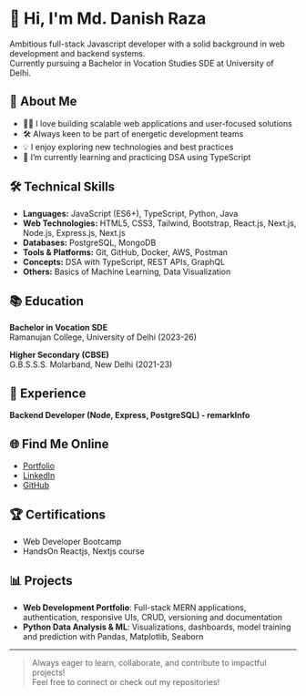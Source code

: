# 👋 Hi, I'm Md. Danish Raza

Ambitious full-stack Javascript developer with a solid background in web development and backend systems.  
Currently pursuing a Bachelor in Vocation Studies SDE at University of Delhi.

## 🚀 About Me

- 👨‍💻 I love building scalable web applications and user-focused solutions
- 🛠️ Always keen to be part of energetic development teams
- 💡 I enjoy exploring new technologies and best practices
- 🌱 I’m currently learning and practicing DSA using TypeScript

## 🛠️ Technical Skills

- **Languages:** JavaScript (ES6+), TypeScript, Python, Java
- **Web Technologies:** HTML5, CSS3, Tailwind, Bootstrap, React.js, Next.js, Node.js, Express.js, Next.js
- **Databases:** PostgreSQL, MongoDB
- **Tools & Platforms:** Git, GitHub, Docker, AWS, Postman
- **Concepts:** DSA with TypeScript, REST APIs, GraphQL
- **Others:** Basics of Machine Learning, Data Visualization

## 📚 Education

**Bachelor in Vocation SDE**  
Ramanujan College, University of Delhi (2023-26)

**Higher Secondary (CBSE)**  
G.B.S.S.S. Molarband, New Delhi (2021-23)

## 🏢 Experience

**Backend Developer (Node, Express, PostgreSQL) - remarkInfo**

## 🌐 Find Me Online

- [Portfolio](https://md-danish-raza.netlify.app)
- [LinkedIn](https://linkedin.com/in/md-danish-raza-2039b5276)
- [GitHub](https://github.com/md-danishraza)

## 🏆 Certifications

- Web Developer Bootcamp
- HandsOn Reactjs, Nextjs course

## 📊 Projects

- **Web Development Portfolio**: Full-stack MERN applications, authentication, responsive UIs, CRUD, versioning and documentation
- **Python Data Analysis & ML**: Visualizations, dashboards, model training and prediction with Pandas, Matplotlib, Seaborn

---

> Always eager to learn, collaborate, and contribute to impactful projects!  
> Feel free to connect or check out my repositories!
